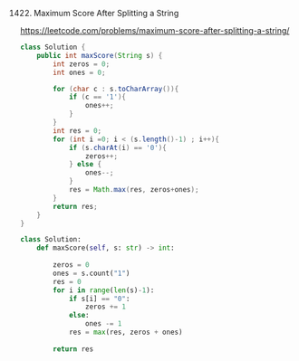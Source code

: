 1422. Maximum Score After Splitting a String

https://leetcode.com/problems/maximum-score-after-splitting-a-string/


```java
class Solution {
    public int maxScore(String s) {
        int zeros = 0;
        int ones = 0;

        for (char c : s.toCharArray()){
            if (c == '1'){
                ones++;
            }
        }
        int res = 0;
        for (int i =0; i < (s.length()-1) ; i++){
            if (s.charAt(i) == '0'){
                zeros++;
            } else {
                ones--;
            }
            res = Math.max(res, zeros+ones);
        }
        return res;
    }
}
```

```python
class Solution:
    def maxScore(self, s: str) -> int:
        
        zeros = 0
        ones = s.count("1")
        res = 0
        for i in range(len(s)-1):
            if s[i] == "0":
                zeros += 1
            else:
                ones -= 1
            res = max(res, zeros + ones)
 
        return res
```